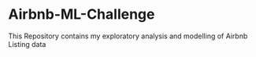 # Airbnb-ML-Challenge

This Repository contains my exploratory analysis and modelling of Airbnb Listing data
